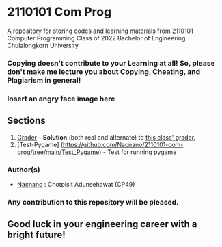 # 2110101 Com Prog

A  repository for storing codes and learning materials from 2110101 Computer Programming Class of 2022 Bachelor of Engineering Chulalongkorn University

### Copying doesn't contribute to your **Learning** at all! So, please don't make me lecture you about Copying, Cheating, and Plagiarism in general!

### Insert an angry face image here

## Sections
 1. [Grader](https://github.com/Nacnano/2110101-com-prog/tree/main/grader) - **Solution** (both real and alternate) to [this class' grader.](https://2110101.nattee.net)
 2. [Test-Pygame] (https://github.com/Nacnano/2110101-com-prog/tree/main/Test_Pygame) - Test for running pygame

### Author(s)
 - [Nacnano](https://github.com/Nacnano) : Chotpisit Adunsehawat (CP49)
 
 
 ### Any contribution to this repository will be pleased.
 
 ## Good luck in your engineering career with a bright future!
 
